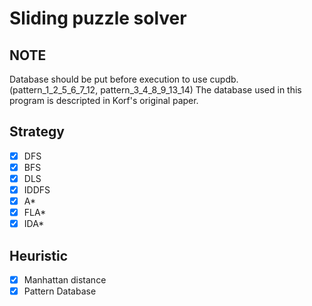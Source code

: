 # Sliding puzzle solver

## NOTE
Database should be put before execution to use cupdb.(pattern_1_2_5_6_7_12, pattern_3_4_8_9_13_14)
The database used in this program is descripted in Korf's original paper.

## Strategy
* [x] DFS
* [x] BFS
* [x] DLS
* [x] IDDFS
* [x] A\*
* [x] FLA\*
* [x] IDA\*

## Heuristic
* [x] Manhattan distance
* [x] Pattern Database
